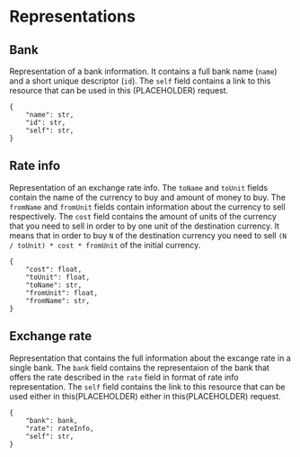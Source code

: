 # Representations

## Bank

Representation of a bank information. It contains a full bank name (`name`) and a short unique descriptor (`id`). The `self` field contains a link to this resource that can be used in this (PLACEHOLDER) request.

```{json}
{
    "name": str,
    "id": str,
    "self": str,
}
```

## Rate info

Representation of an exchange rate info. The `toName` and `toUnit` fields contain the name of the currency to buy and amount of money to buy. The `fromName` and `fromUnit` fields contain information about the currency to sell respectively. The `cost` field contains the amount of units of the currency that you need to sell in order to by one unit of the destination currency. It means that in order to buy `N` of the destination currency you need to sell `(N / toUnit) * cost * fromUnit` of the initial currency.

```{json}
{
    "cost": float,
    "toUnit": float,
    "toName": str,
    "fromUnit": float,
    "fromName": str,
}
```

## Exchange rate

Representation that contains the full information about the excange rate in a single bank. The `bank` field contains the representaion of the bank that offers the rate described in the `rate` field in format of rate info representation. The `self` field contains the link to this resource that can be used either in this(PLACEHOLDER) either in this(PLACEHOLDER) request.

```{json}
{
    "bank": bank,
    "rate": rateInfo,
    "self": str,
}
```
